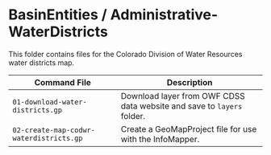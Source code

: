 # BasinEntities / Administrative-WaterDistricts #

This folder contains files for the Colorado Division of Water Resources water districts map.

| **Command File** | **Description** |
| -- | -- |
| `01-download-water-districts.gp` | Download layer from OWF CDSS data website and save to `layers` folder. |
| `02-create-map-codwr-waterdistricts.gp` | Create a GeoMapProject file for use with the InfoMapper. |
